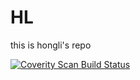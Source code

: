 # HL
this is hongli's repo

<a href="https://scan.coverity.com/projects/hongli-intel-hl">
  <img alt="Coverity Scan Build Status"
       src="https://scan.coverity.com/projects/29967/badge.svg"/>
</a>
